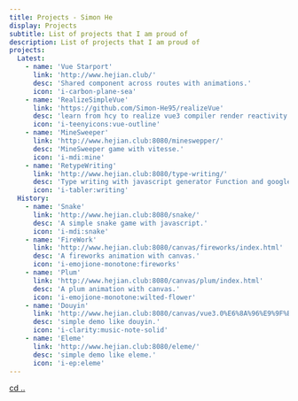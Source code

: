 ```yaml
---
title: Projects - Simon He
display: Projects
subtitle: List of projects that I am proud of
description: List of projects that I am proud of
projects:
  Latest:
    - name: 'Vue Starport'
      link: 'http://www.hejian.club/'
      desc: 'Shared component across routes with animations.'
      icon: 'i-carbon-plane-sea'
    - name: 'RealizeSimpleVue'
      link: 'https://github.com/Simon-He95/realizeVue'
      desc: 'learn from hcy to realize vue3 compiler render reactivity.'
      icon: 'i-teenyicons:vue-outline'
    - name: 'MineSweeper'
      link: 'http://www.hejian.club:8080/mineswepper/'
      desc: 'MineSweeper game with vitesse.'
      icon: 'i-mdi:mine'
    - name: 'RetypeWriting'
      link: 'http://www.hejian.club:8080/type-writing/'
      desc: 'Type writing with javascript generator Function and google diff'
      icon: 'i-tabler:writing'
  History:
    - name: 'Snake'
      link: 'http://www.hejian.club:8080/snake/'
      desc: 'A simple snake game with javascript.'
      icon: 'i-mdi:snake'
    - name: 'FireWork'
      link: 'http://www.hejian.club:8080/canvas/fireworks/index.html'
      desc: 'A fireworks animation with canvas.'
      icon: 'i-emojione-monotone:fireworks'
    - name: 'Plum'
      link: 'http://www.hejian.club:8080/canvas/plum/index.html'
      desc: 'A plum animation with canvas.'
      icon: 'i-emojione-monotone:wilted-flower'
    - name: 'Douyin'
      link: 'http://www.hejian.club:8080/canvas/vue3.0%E6%8A%96%E9%9F%B3/index.html'
      desc: 'simple demo like douyin.'
      icon: 'i-clarity:music-note-solid'
    - name: 'Eleme'
      link: 'http://www.hejian.club:8080/eleme/'
      desc: 'simple demo like eleme.'
      icon: 'i-ep:eleme'
---
```


<ListProjects :projects="frontmatter.projects"/>

<div class="prose m-auto mt-8 mb-8"><a href="/" class="font-mono no-underline opacity-50 hover:opacity-75"> cd .. </a></div>

